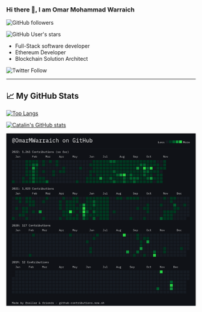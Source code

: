 ### Hi there 👋, I am Omar Mohammad Warraich

![GitHub followers](https://img.shields.io/github/followers/OmarMWarraich?style=social)

![GitHub User's stars](https://img.shields.io/github/stars/OmarMWarraich?style=social)

- Full-Stack software developer
- Ethereum Developer
- Blockchain Solution Architect

![Twitter Follow](https://img.shields.io/twitter/follow/omarWarraich1?style=social)

---

## &#x1f4c8; My GitHub Stats

[![Top Langs](https://github-readme-stats.vercel.app/api/top-langs/?username=OmarMWarraich&hide=java,html,css&theme=tokyonight)](https://github.com/anuraghazra/github-readme-stats)

[![Catalin's GitHub stats](https://github-readme-stats.vercel.app/api?username=OmarMWarraich&theme=tokyonight)](https://github.com/anuraghazra/github-readme-stats)

![Image](./assets/contributions.png)







                                                                   


<!--
**OmarMWarraich/OmarMWarraich** is a ✨ _special_ ✨ repository because its `README.md` (this file) appears on your GitHub profile.

Here are some ideas to get you started:

- 🔭 I’m currently working on ...
- 🌱 I’m currently learning ...
- 👯 I’m looking to collaborate on ...
- 🤔 I’m looking for help with ...
- 💬 Ask me about ...
- 📫 How to reach me: ...
- 😄 Pronouns: ...
- ⚡ Fun fact: ...
-->
